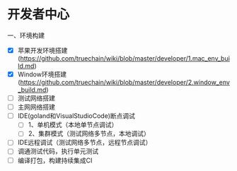 开发者中心
==========================================

一、环境构建
- [x] 苹果开发环境搭建(https://github.com/truechain/wiki/blob/master/developer/1.mac_env_build.md) 
- [x] Window环境搭建(https://github.com/truechain/wiki/blob/master/developer/2.window_env_build.md) 
- [ ] 测试网络搭建
- [ ] 主网网络搭建
- [ ] IDE(goland和VisualStudioCode)断点调试
   - [ ] 1、单机模式（本地单节点调试）
   - [ ] 2、集群模式（测试网络多节点，本地调试）
- [ ] IDE远程调试（测试网络多节点，远程节点调试）
- [ ] 调通测试代码，执行单元测试
- [ ] 编译打包，构建持续集成CI